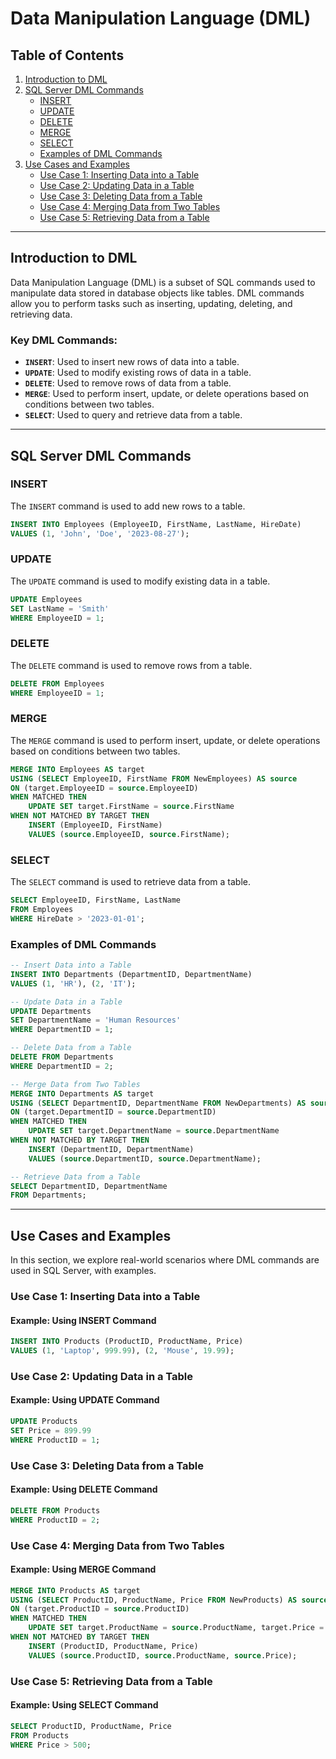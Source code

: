 # Data Manipulation Language (DML)

## Table of Contents

1. [Introduction to DML](#introduction-to-dml)
2. [SQL Server DML Commands](#sql-server-dml-commands)
   - [INSERT](#insert)
   - [UPDATE](#update)
   - [DELETE](#delete)
   - [MERGE](#merge)
   - [SELECT](#select)
   - [Examples of DML Commands](#examples-of-dml-commands)
3. [Use Cases and Examples](#use-cases-and-examples)
   - [Use Case 1: Inserting Data into a Table](#use-case-1-inserting-data-into-a-table)
   - [Use Case 2: Updating Data in a Table](#use-case-2-updating-data-in-a-table)
   - [Use Case 3: Deleting Data from a Table](#use-case-3-deleting-data-from-a-table)
   - [Use Case 4: Merging Data from Two Tables](#use-case-4-merging-data-from-two-tables)
   - [Use Case 5: Retrieving Data from a Table](#use-case-5-retrieving-data-from-a-table)

---

## Introduction to DML

Data Manipulation Language (DML) is a subset of SQL commands used to manipulate data stored in database objects like tables. DML commands allow you to perform tasks such as inserting, updating, deleting, and retrieving data.

### Key DML Commands:
- **`INSERT`**: Used to insert new rows of data into a table.
- **`UPDATE`**: Used to modify existing rows of data in a table.
- **`DELETE`**: Used to remove rows of data from a table.
- **`MERGE`**: Used to perform insert, update, or delete operations based on conditions between two tables.
- **`SELECT`**: Used to query and retrieve data from a table.

---

## SQL Server DML Commands

### INSERT

The `INSERT` command is used to add new rows to a table.

```sql
INSERT INTO Employees (EmployeeID, FirstName, LastName, HireDate)
VALUES (1, 'John', 'Doe', '2023-08-27');
```

### UPDATE

The `UPDATE` command is used to modify existing data in a table.

```sql
UPDATE Employees
SET LastName = 'Smith'
WHERE EmployeeID = 1;
```

### DELETE

The `DELETE` command is used to remove rows from a table.

```sql
DELETE FROM Employees
WHERE EmployeeID = 1;
```

### MERGE

The `MERGE` command is used to perform insert, update, or delete operations based on conditions between two tables.

```sql
MERGE INTO Employees AS target
USING (SELECT EmployeeID, FirstName FROM NewEmployees) AS source
ON (target.EmployeeID = source.EmployeeID)
WHEN MATCHED THEN
    UPDATE SET target.FirstName = source.FirstName
WHEN NOT MATCHED BY TARGET THEN
    INSERT (EmployeeID, FirstName)
    VALUES (source.EmployeeID, source.FirstName);
```

### SELECT

The `SELECT` command is used to retrieve data from a table.

```sql
SELECT EmployeeID, FirstName, LastName
FROM Employees
WHERE HireDate > '2023-01-01';
```

### Examples of DML Commands

```sql
-- Insert Data into a Table
INSERT INTO Departments (DepartmentID, DepartmentName)
VALUES (1, 'HR'), (2, 'IT');

-- Update Data in a Table
UPDATE Departments
SET DepartmentName = 'Human Resources'
WHERE DepartmentID = 1;

-- Delete Data from a Table
DELETE FROM Departments
WHERE DepartmentID = 2;

-- Merge Data from Two Tables
MERGE INTO Departments AS target
USING (SELECT DepartmentID, DepartmentName FROM NewDepartments) AS source
ON (target.DepartmentID = source.DepartmentID)
WHEN MATCHED THEN
    UPDATE SET target.DepartmentName = source.DepartmentName
WHEN NOT MATCHED BY TARGET THEN
    INSERT (DepartmentID, DepartmentName)
    VALUES (source.DepartmentID, source.DepartmentName);

-- Retrieve Data from a Table
SELECT DepartmentID, DepartmentName
FROM Departments;
```

---

## Use Cases and Examples

In this section, we explore real-world scenarios where DML commands are used in SQL Server, with examples.

### Use Case 1: Inserting Data into a Table

#### Example: Using INSERT Command

```sql
INSERT INTO Products (ProductID, ProductName, Price)
VALUES (1, 'Laptop', 999.99), (2, 'Mouse', 19.99);
```

### Use Case 2: Updating Data in a Table

#### Example: Using UPDATE Command

```sql
UPDATE Products
SET Price = 899.99
WHERE ProductID = 1;
```

### Use Case 3: Deleting Data from a Table

#### Example: Using DELETE Command

```sql
DELETE FROM Products
WHERE ProductID = 2;
```

### Use Case 4: Merging Data from Two Tables

#### Example: Using MERGE Command

```sql
MERGE INTO Products AS target
USING (SELECT ProductID, ProductName, Price FROM NewProducts) AS source
ON (target.ProductID = source.ProductID)
WHEN MATCHED THEN
    UPDATE SET target.ProductName = source.ProductName, target.Price = source.Price
WHEN NOT MATCHED BY TARGET THEN
    INSERT (ProductID, ProductName, Price)
    VALUES (source.ProductID, source.ProductName, source.Price);
```

### Use Case 5: Retrieving Data from a Table

#### Example: Using SELECT Command

```sql
SELECT ProductID, ProductName, Price
FROM Products
WHERE Price > 500;
```
